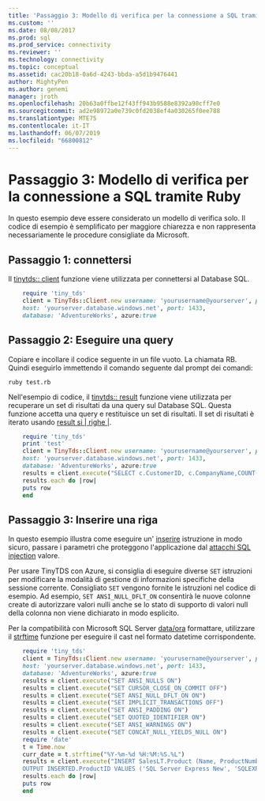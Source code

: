 ```yaml
---
title: 'Passaggio 3: Modello di verifica per la connessione a SQL tramite Ruby | Microsoft Docs'
ms.custom: ''
ms.date: 08/08/2017
ms.prod: sql
ms.prod_service: connectivity
ms.reviewer: ''
ms.technology: connectivity
ms.topic: conceptual
ms.assetid: cac20b18-0a6d-4243-bbda-a5d1b9476441
author: MightyPen
ms.author: genemi
manager: jroth
ms.openlocfilehash: 20b63a0ffbe12f43ff943b9588e8392a90cff7e0
ms.sourcegitcommit: ad2e98972a0e739c0fd2038ef4a030265f0ee788
ms.translationtype: MTE75
ms.contentlocale: it-IT
ms.lasthandoff: 06/07/2019
ms.locfileid: "66800812"
---
```

# <a name="step-3-proof-of-concept-connecting-to-sql-using-ruby"></a>Passaggio 3: Modello di verifica per la connessione a SQL tramite Ruby

In questo esempio deve essere considerato un modello di verifica solo.  Il codice di esempio è semplificato per maggiore chiarezza e non rappresenta necessariamente le procedure consigliate da Microsoft.  
  
## <a name="step-1--connect"></a>Passaggio 1: connettersi  
  
Il [tinytds:: client](https://github.com/rails-sqlserver/tiny_tds) funzione viene utilizzata per connettersi al Database SQL.  
  
``` ruby
    require 'tiny_tds'  
    client = TinyTds::Client.new username: 'yourusername@yourserver', password: 'yourpassword',  
    host: 'yourserver.database.windows.net', port: 1433,  
    database: 'AdventureWorks', azure:true  
```  
  
## <a name="step-2--execute-a-query"></a>Passaggio 2: Eseguire una query  
  
Copiare e incollare il codice seguente in un file vuoto. La chiamata RB. Quindi eseguirlo immettendo il comando seguente dal prompt dei comandi:  
  
    ruby test.rb  
  
Nell'esempio di codice, il [tinytds:: result](https://github.com/rails-sqlserver/tiny_tds) funzione viene utilizzata per recuperare un set di risultati da una query sul Database SQL. Questa funzione accetta una query e restituisce un set di risultati. Il set di risultati è iterato usando [result si | righe |](https://github.com/rails-sqlserver/tiny_tds).  
  
``` ruby 
    require 'tiny_tds'    
    print 'test'       
    client = TinyTds::Client.new username: 'yourusername@yourserver', password: 'yourpassword',  
    host: 'yourserver.database.windows.net', port: 1433,  
    database: 'AdventureWorks', azure:true  
    results = client.execute("SELECT c.CustomerID, c.CompanyName,COUNT(soh.SalesOrderID) AS OrderCount FROM SalesLT.Customer AS c LEFT OUTER JOIN SalesLT.SalesOrderHeader AS soh ON c.CustomerID = soh.CustomerID GROUP BY c.CustomerID, c.CompanyName ORDER BY OrderCount DESC")  
    results.each do |row|  
    puts row  
    end  
```  
  
## <a name="step-3--insert-a-row"></a>Passaggio 3: Inserire una riga  
  
In questo esempio illustra come eseguire un' [inserire](../../t-sql/statements/insert-transact-sql.md) istruzione in modo sicuro, passare i parametri che proteggono l'applicazione dal [attacchi SQL injection](../../relational-databases/tables/primary-and-foreign-key-constraints.md) valore.    
  
Per usare TinyTDS con Azure, si consiglia di eseguire diverse `SET` istruzioni per modificare la modalità di gestione di informazioni specifiche della sessione corrente. Consigliato `SET` vengono fornite le istruzioni nel codice di esempio. Ad esempio, `SET ANSI_NULL_DFLT_ON` consentirà le nuove colonne create di autorizzare valori nulli anche se lo stato di supporto di valori null della colonna non viene dichiarato in modo esplicito.  
  
Per la compatibilità con Microsoft SQL Server [data/ora](../../t-sql/data-types/datetime-transact-sql.md) formattare, utilizzare il [strftime](https://ruby-doc.org/core-2.2.0/Time.html#method-i-strftime) funzione per eseguire il cast nel formato datetime corrispondente.  
  
``` ruby
    require 'tiny_tds'  
    client = TinyTds::Client.new username: 'yourusername@yourserver', password: 'yourpassword',  
    host: 'yourserver.database.windows.net', port: 1433,  
    database: 'AdventureWorks', azure:true  
    results = client.execute("SET ANSI_NULLS ON")  
    results = client.execute("SET CURSOR_CLOSE_ON_COMMIT OFF")  
    results = client.execute("SET ANSI_NULL_DFLT_ON ON")  
    results = client.execute("SET IMPLICIT_TRANSACTIONS OFF")  
    results = client.execute("SET ANSI_PADDING ON")  
    results = client.execute("SET QUOTED_IDENTIFIER ON")  
    results = client.execute("SET ANSI_WARNINGS ON")  
    results = client.execute("SET CONCAT_NULL_YIELDS_NULL ON")  
    require 'date'  
    t = Time.now  
    curr_date = t.strftime("%Y-%m-%d %H:%M:%S.%L")  
    results = client.execute("INSERT SalesLT.Product (Name, ProductNumber, StandardCost, ListPrice, SellStartDate)  
    OUTPUT INSERTED.ProductID VALUES ('SQL Server Express New', 'SQLEXPRESS New', 0, 0, '#{curr_date}' )")  
    results.each do |row|  
    puts row  
    end  
```
